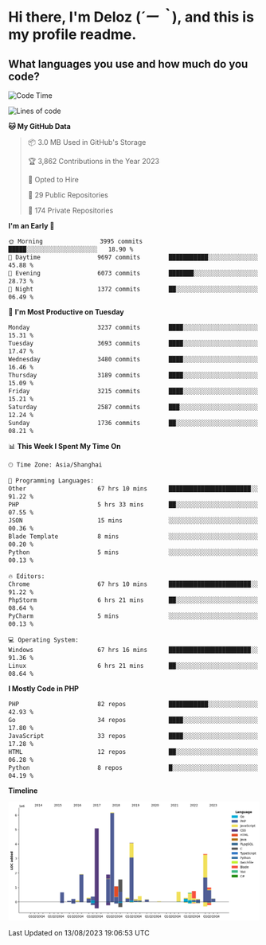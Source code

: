 # **Hi there, I'm Deloz (*´ー｀*), and this is my profile readme.**

## **What languages you use and how much do you code?**

<!--START_SECTION:waka-->
![Code Time](http://img.shields.io/badge/Code%20Time-2%2C133%20hrs%2036%20mins-blue)

![Lines of code](https://img.shields.io/badge/From%20Hello%20World%20I%27ve%20Written-31.5%20million%20lines%20of%20code-blue)

**🐱 My GitHub Data** 

> 📦 3.0 MB Used in GitHub's Storage 
 > 
> 🏆 3,862 Contributions in the Year 2023
 > 
> 💼 Opted to Hire
 > 
> 📜 29 Public Repositories 
 > 
> 🔑 174 Private Repositories 
 > 
**I'm an Early 🐤** 

```text
🌞 Morning                3995 commits        █████░░░░░░░░░░░░░░░░░░░░   18.90 % 
🌆 Daytime                9697 commits        ███████████░░░░░░░░░░░░░░   45.88 % 
🌃 Evening                6073 commits        ███████░░░░░░░░░░░░░░░░░░   28.73 % 
🌙 Night                  1372 commits        ██░░░░░░░░░░░░░░░░░░░░░░░   06.49 % 
```
📅 **I'm Most Productive on Tuesday** 

```text
Monday                   3237 commits        ████░░░░░░░░░░░░░░░░░░░░░   15.31 % 
Tuesday                  3693 commits        ████░░░░░░░░░░░░░░░░░░░░░   17.47 % 
Wednesday                3480 commits        ████░░░░░░░░░░░░░░░░░░░░░   16.46 % 
Thursday                 3189 commits        ████░░░░░░░░░░░░░░░░░░░░░   15.09 % 
Friday                   3215 commits        ████░░░░░░░░░░░░░░░░░░░░░   15.21 % 
Saturday                 2587 commits        ███░░░░░░░░░░░░░░░░░░░░░░   12.24 % 
Sunday                   1736 commits        ██░░░░░░░░░░░░░░░░░░░░░░░   08.21 % 
```


📊 **This Week I Spent My Time On** 

```text
🕑︎ Time Zone: Asia/Shanghai

💬 Programming Languages: 
Other                    67 hrs 10 mins      ███████████████████████░░   91.22 % 
PHP                      5 hrs 33 mins       ██░░░░░░░░░░░░░░░░░░░░░░░   07.55 % 
JSON                     15 mins             ░░░░░░░░░░░░░░░░░░░░░░░░░   00.36 % 
Blade Template           8 mins              ░░░░░░░░░░░░░░░░░░░░░░░░░   00.20 % 
Python                   5 mins              ░░░░░░░░░░░░░░░░░░░░░░░░░   00.13 % 

🔥 Editors: 
Chrome                   67 hrs 10 mins      ███████████████████████░░   91.22 % 
PhpStorm                 6 hrs 21 mins       ██░░░░░░░░░░░░░░░░░░░░░░░   08.64 % 
PyCharm                  5 mins              ░░░░░░░░░░░░░░░░░░░░░░░░░   00.13 % 

💻 Operating System: 
Windows                  67 hrs 16 mins      ███████████████████████░░   91.36 % 
Linux                    6 hrs 21 mins       ██░░░░░░░░░░░░░░░░░░░░░░░   08.64 % 
```

**I Mostly Code in PHP** 

```text
PHP                      82 repos            ███████████░░░░░░░░░░░░░░   42.93 % 
Go                       34 repos            ████░░░░░░░░░░░░░░░░░░░░░   17.80 % 
JavaScript               33 repos            ████░░░░░░░░░░░░░░░░░░░░░   17.28 % 
HTML                     12 repos            ██░░░░░░░░░░░░░░░░░░░░░░░   06.28 % 
Python                   8 repos             █░░░░░░░░░░░░░░░░░░░░░░░░   04.19 % 
```



**Timeline**

![Lines of Code chart](https://raw.githubusercontent.com/deloz/deloz/main/assets/bar_graph.png)


 Last Updated on 13/08/2023 19:06:53 UTC
<!--END_SECTION:waka-->
